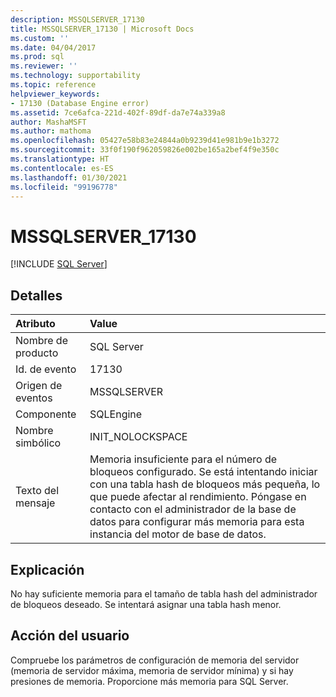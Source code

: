 ```yaml
---
description: MSSQLSERVER_17130
title: MSSQLSERVER_17130 | Microsoft Docs
ms.custom: ''
ms.date: 04/04/2017
ms.prod: sql
ms.reviewer: ''
ms.technology: supportability
ms.topic: reference
helpviewer_keywords:
- 17130 (Database Engine error)
ms.assetid: 7ce6afca-221d-402f-89df-da7e74a339a8
author: MashaMSFT
ms.author: mathoma
ms.openlocfilehash: 05427e58b83e24844a0b9239d41e981b9e1b3272
ms.sourcegitcommit: 33f0f190f962059826e002be165a2bef4f9e350c
ms.translationtype: HT
ms.contentlocale: es-ES
ms.lasthandoff: 01/30/2021
ms.locfileid: "99196778"
---
```

# <a name="mssqlserver_17130"></a>MSSQLSERVER_17130
 [!INCLUDE [SQL Server](../../includes/applies-to-version/sqlserver.md)]
  
## <a name="details"></a>Detalles  
  
| Atributo | Value |  
| :-------- | :---- |  
|Nombre de producto|SQL Server|  
|Id. de evento|17130|  
|Origen de eventos|MSSQLSERVER|  
|Componente|SQLEngine|  
|Nombre simbólico|INIT_NOLOCKSPACE|  
|Texto del mensaje|Memoria insuficiente para el número de bloqueos configurado. Se está intentando iniciar con una tabla hash de bloqueos más pequeña, lo que puede afectar al rendimiento. Póngase en contacto con el administrador de la base de datos para configurar más memoria para esta instancia del motor de base de datos.|  
  
## <a name="explanation"></a>Explicación  
No hay suficiente memoria para el tamaño de tabla hash del administrador de bloqueos deseado.  Se intentará asignar una tabla hash menor.  
  
## <a name="user-action"></a>Acción del usuario  
Compruebe los parámetros de configuración de memoria del servidor (memoria de servidor máxima, memoria de servidor mínima) y si hay presiones de memoria. Proporcione más memoria para SQL Server.  
  
